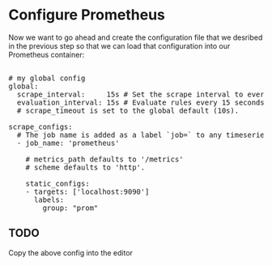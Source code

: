 # Configure Prometheus

Now we want to go ahead and create the configuration file that we desribed in the previous step so that we can 
load that configuration into our Prometheus container:


<pre class="file" data-filename="promconfig.yml" data-target="replace"> 
# my global config
global:
  scrape_interval:     15s # Set the scrape interval to every 15 seconds. Default is every 1 minute.
  evaluation_interval: 15s # Evaluate rules every 15 seconds. The default is every 1 minute.
  # scrape_timeout is set to the global default (10s).

scrape_configs:
  # The job name is added as a label `job=<job_name>` to any timeseries scraped from this config.
  - job_name: 'prometheus'

    # metrics_path defaults to '/metrics'
    # scheme defaults to 'http'.

    static_configs:
    - targets: ['localhost:9090']
      labels:
        group: "prom"
</pre>

## TODO

Copy the above config into the editor